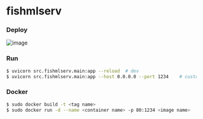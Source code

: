 # fishmlserv

### Deploy
![image](https://github.com/user-attachments/assets/b2966e38-55dc-4e07-ba71-ee6accc98640)


### Run
```bash
$ uvicorn src.fishmlserv.main:app --reload  # dev
$ uvicorn src.fishmlserv.main:app --host 0.0.0.0 --port 1234    # customize host, port
```

### Docker
```bash
$ sudo docker build -t <tag name>
$ sudo docker run -d --name <container name> -p 80:1234 <image name> 
```
